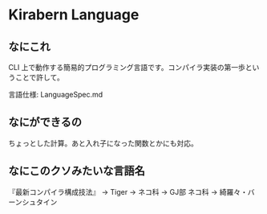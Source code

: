 # Kirabern Language
## なにこれ
CLI 上で動作する簡易的プログラミング言語です。コンパイラ実装の第一歩ということで許して。

言語仕様: LanguageSpec.md

## なにができるの
ちょっとした計算。あと入れ子になった関数とかにも対応。

## なにこのクソみたいな言語名
『最新コンパイラ構成技法』 → Tiger → ネコ科 → GJ部 ネコ科 → 綺羅々・バーンシュタイン
